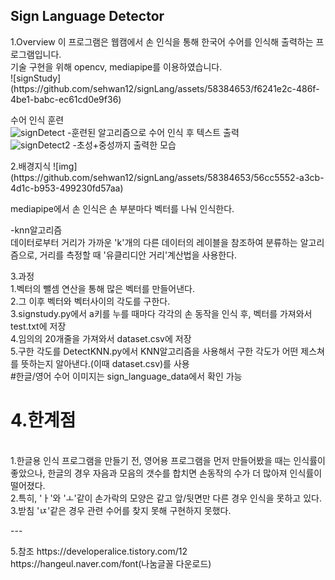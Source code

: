 Sign Language Detector
---------
<p>
1.Overview
이 프로그램은 웹캠에서 손 인식을 통해 한국어 수어를 인식해 출력하는 프로그램입니다.<br />
기술 구현을 위해 opencv, mediapipe를 이용하였습니다.<br />
![signStudy](https://github.com/sehwan12/signLang/assets/58384653/f6241e2c-486f-4be1-babc-ec61cd0e9f36)

수어 인식 훈련
<br />
![signDetect](https://github.com/sehwan12/signLang/assets/58384653/73468da7-a555-4f43-81f9-dfe8e2f05857)
-훈련된 알고리즘으로 수어 인식 후 텍스트 출력<br />
![signDetect2](https://github.com/sehwan12/signLang/assets/58384653/a86d1a69-a3ad-47d7-bede-5e8597e4d958)
-초성+중성까지 출력한 모습<br />
</p>
<p>
2.배경지식
![img](https://github.com/sehwan12/signLang/assets/58384653/56cc5552-a3cb-4d1c-b953-499230fd57aa)

mediapipe에서 손 인식은 손 부분마다 벡터를 나눠 인식한다.<br />

-knn알고리즘<br />
데이터로부터 거리가 가까운 'k'개의 다른 데이터의 레이블을 참조하여 분류하는 알고리즘으로, 거리를 측정할 때 '유클리디안 거리'계산법을 사용한다.<br />
</p>
<p>
3.과정
<br />
1.벡터의 뺄셈 연산을 통해 많은 벡터를 만들어낸다.<br />
2.그 이후 벡터와 벡터사이의 각도를 구한다.<br />
3.signstudy.py에서 a키를 누를 때마다 각각의 손 동작을 인식 후, 벡터를 가져와서 test.txt에 저장<br />
4.임의의 20개줄을 가져와서 dataset.csv에 저장<br />
5.구한 각도를 DetectKNN.py에서 KNN알고리즘을 사용해서 구한 각도가 어떤 제스쳐를 뜻하는지 알아낸다.(이때 dataset.csv)를 사용<br />
#한글/영어 수어 이미지는 sign_language_data에서 확인 가능<br />
</p>
<p>
<h1>
4.한계점
</h1>
<br />1.한글용 인식 프로그램을 만들기 전, 영어용 프로그램을 먼저 만들어봤을 때는 인식률이 좋았으나, 한글의 경우 자음과 모음의 갯수를 합치면 손동작의 수가 더 많아져 인식률이 떨어졌다.<br />
2.특히, 'ㅏ'와 'ㅗ'같이 손가락의 모양은 같고 앞/뒷면만 다른 경우 인식을 못하고 있다.<br />
3.받침 'ㄵ'같은 경우 관련 수어를 찾지 못해 구현하지 못했다.<br />
</p>
---
<p>
5.참조
https://developeralice.tistory.com/12<br />
https://hangeul.naver.com/font(나눔글꼴 다운로드)<br />
</p>

